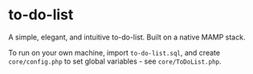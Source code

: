 # to-do-list

A simple, elegant, and intuitive to-do-list. Built on a native MAMP stack.

To run on your own machine, import `to-do-list.sql`, and create `core/config.php` to set global variables - see `core/ToDoList.php`.
